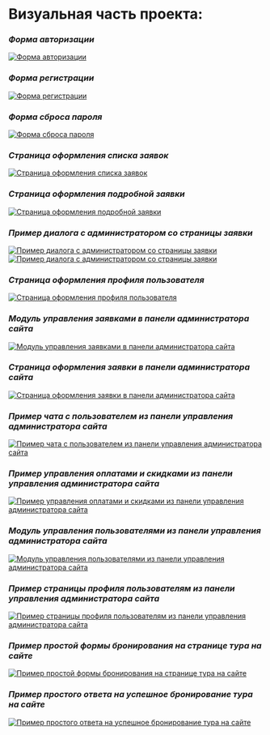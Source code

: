 # Визуальная часть проекта:

### _Форма авторизации_
[![Форма авторизации](https://raw.githubusercontent.com/moss-maurice/evo-cabinet/latest/screenshots/03.png)](https://raw.githubusercontent.com/moss-maurice/evo-cabinet/latest/screenshots/03.png)

### _Форма регистрации_
[![Форма регистрации](https://raw.githubusercontent.com/moss-maurice/evo-cabinet/latest/screenshots/01.png)](https://raw.githubusercontent.com/moss-maurice/evo-cabinet/latest/screenshots/01.png)

### _Форма сброса пароля_
[![Форма сброса пароля](https://raw.githubusercontent.com/moss-maurice/evo-cabinet/latest/screenshots/02.png)](https://raw.githubusercontent.com/moss-maurice/evo-cabinet/latest/screenshots/02.png)

### _Страница оформления списка заявок_
[![Страница оформления списка заявок](https://raw.githubusercontent.com/moss-maurice/evo-cabinet/latest/screenshots/05.png)](https://raw.githubusercontent.com/moss-maurice/evo-cabinet/latest/screenshots/05.png)

### _Страница оформления подробной заявки_
[![Страница оформления подробной заявки](https://raw.githubusercontent.com/moss-maurice/evo-cabinet/latest/screenshots/06.png)](https://raw.githubusercontent.com/moss-maurice/evo-cabinet/latest/screenshots/06.png)

### _Пример диалога с администратором со страницы заявки_
[![Пример диалога с администратором со страницы заявки](https://raw.githubusercontent.com/moss-maurice/evo-cabinet/latest/screenshots/07.png)](https://raw.githubusercontent.com/moss-maurice/evo-cabinet/latest/screenshots/07.png)
[![Пример диалога с администратором со страницы заявки](https://raw.githubusercontent.com/moss-maurice/evo-cabinet/latest/screenshots/08.png)](https://raw.githubusercontent.com/moss-maurice/evo-cabinet/latest/screenshots/08.png)

### _Страница оформления профиля пользователя_
[![Страница оформления профиля пользователя](https://raw.githubusercontent.com/moss-maurice/evo-cabinet/latest/screenshots/04.png)](https://raw.githubusercontent.com/moss-maurice/evo-cabinet/latest/screenshots/04.png)

### _Модуль управления заявками в панели администратора сайта_
[![Модуль управления заявками в панели администратора сайта](https://raw.githubusercontent.com/moss-maurice/evo-cabinet/latest/screenshots/09.png)](https://raw.githubusercontent.com/moss-maurice/evo-cabinet/latest/screenshots/09.png)

### _Страница оформления заявки в панели администратора сайта_
[![Страница оформления заявки в панели администратора сайта](https://raw.githubusercontent.com/moss-maurice/evo-cabinet/latest/screenshots/10.png)](https://raw.githubusercontent.com/moss-maurice/evo-cabinet/latest/screenshots/10.png)

### _Пример чата с пользователем из панели управления администратора сайта_
[![Пример чата с пользователем из панели управления администратора сайта](https://raw.githubusercontent.com/moss-maurice/evo-cabinet/latest/screenshots/11.png)](https://raw.githubusercontent.com/moss-maurice/evo-cabinet/latest/screenshots/11.png)

### _Пример управления оплатами и скидками из панели управления администратора сайта_
[![Пример управления оплатами и скидками из панели управления администратора сайта](https://raw.githubusercontent.com/moss-maurice/evo-cabinet/latest/screenshots/12.png)](https://raw.githubusercontent.com/moss-maurice/evo-cabinet/latest/screenshots/12.png)

### _Модуль управления пользователями из панели управления администратора сайта_
[![Модуль управления пользователями из панели управления администратора сайта](https://raw.githubusercontent.com/moss-maurice/evo-cabinet/latest/screenshots/13.png)](https://raw.githubusercontent.com/moss-maurice/evo-cabinet/latest/screenshots/13.png)

### _Пример страницы профиля пользователям из панели управления администратора сайта_
[![Пример страницы профиля пользователям из панели управления администратора сайта](https://raw.githubusercontent.com/moss-maurice/evo-cabinet/latest/screenshots/14.png)](https://raw.githubusercontent.com/moss-maurice/evo-cabinet/latest/screenshots/14.png)

### _Пример простой формы бронирования на странице тура на сайте_
[![Пример простой формы бронирования на странице тура на сайте](https://raw.githubusercontent.com/moss-maurice/evo-cabinet/latest/screenshots/15.png)](https://raw.githubusercontent.com/moss-maurice/evo-cabinet/latest/screenshots/15.png)

### _Пример простого ответа на успешное бронирование тура на сайте_
[![Пример простого ответа на успешное бронирование тура на сайте](https://raw.githubusercontent.com/moss-maurice/evo-cabinet/latest/screenshots/16.png)](https://raw.githubusercontent.com/moss-maurice/evo-cabinet/latest/screenshots/16.png)
